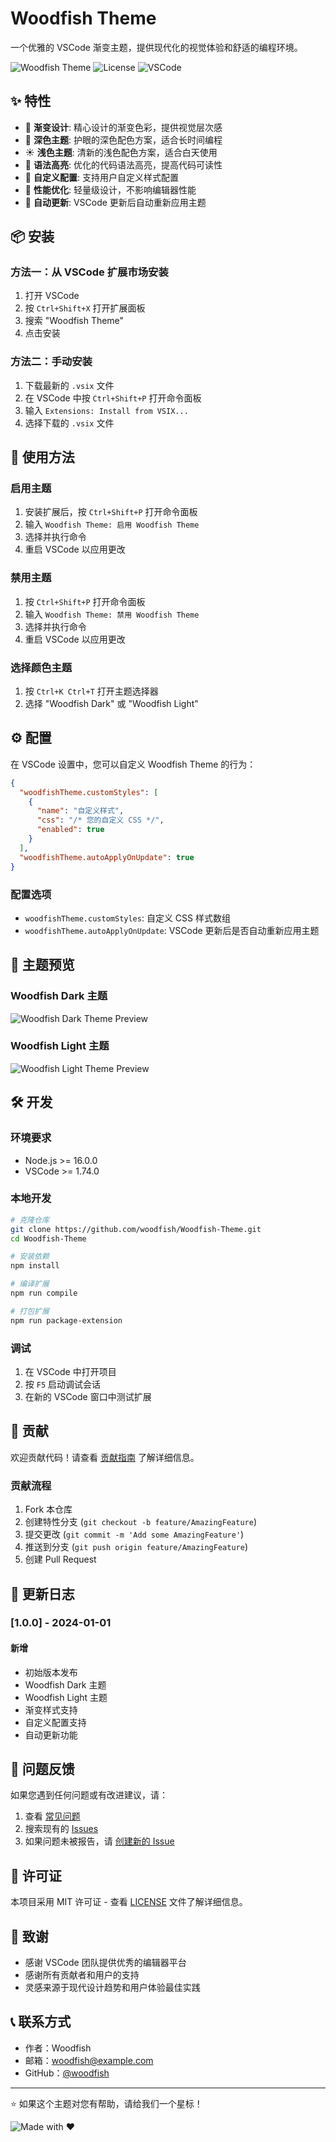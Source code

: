 # Woodfish Theme

一个优雅的 VSCode 渐变主题，提供现代化的视觉体验和舒适的编程环境。

![Woodfish Theme](https://img.shields.io/badge/version-1.0.0-blue.svg)
![License](https://img.shields.io/badge/license-MIT-green.svg)
![VSCode](https://img.shields.io/badge/VSCode-%5E1.74.0-blue.svg)

## ✨ 特性

- 🎨 **渐变设计**: 精心设计的渐变色彩，提供视觉层次感
- 🌙 **深色主题**: 护眼的深色配色方案，适合长时间编程
- ☀️ **浅色主题**: 清新的浅色配色方案，适合白天使用
- 🎯 **语法高亮**: 优化的代码语法高亮，提高代码可读性
- 🔧 **自定义配置**: 支持用户自定义样式配置
- 🚀 **性能优化**: 轻量级设计，不影响编辑器性能
- 🔄 **自动更新**: VSCode 更新后自动重新应用主题

## 📦 安装

### 方法一：从 VSCode 扩展市场安装

1. 打开 VSCode
2. 按 `Ctrl+Shift+X` 打开扩展面板
3. 搜索 "Woodfish Theme"
4. 点击安装

### 方法二：手动安装

1. 下载最新的 `.vsix` 文件
2. 在 VSCode 中按 `Ctrl+Shift+P` 打开命令面板
3. 输入 `Extensions: Install from VSIX...`
4. 选择下载的 `.vsix` 文件

## 🚀 使用方法

### 启用主题

1. 安装扩展后，按 `Ctrl+Shift+P` 打开命令面板
2. 输入 `Woodfish Theme: 启用 Woodfish Theme`
3. 选择并执行命令
4. 重启 VSCode 以应用更改

### 禁用主题

1. 按 `Ctrl+Shift+P` 打开命令面板
2. 输入 `Woodfish Theme: 禁用 Woodfish Theme`
3. 选择并执行命令
4. 重启 VSCode 以应用更改

### 选择颜色主题

1. 按 `Ctrl+K Ctrl+T` 打开主题选择器
2. 选择 "Woodfish Dark" 或 "Woodfish Light"

## ⚙️ 配置

在 VSCode 设置中，您可以自定义 Woodfish Theme 的行为：

```json
{
  "woodfishTheme.customStyles": [
    {
      "name": "自定义样式",
      "css": "/* 您的自定义 CSS */",
      "enabled": true
    }
  ],
  "woodfishTheme.autoApplyOnUpdate": true
}
```

### 配置选项

- `woodfishTheme.customStyles`: 自定义 CSS 样式数组
- `woodfishTheme.autoApplyOnUpdate`: VSCode 更新后是否自动重新应用主题

## 🎨 主题预览

### Woodfish Dark 主题
![Woodfish Dark Theme Preview](images/preview-dark.png)

### Woodfish Light 主题
![Woodfish Light Theme Preview](images/preview-light.png)

## 🛠️ 开发

### 环境要求

- Node.js >= 16.0.0
- VSCode >= 1.74.0

### 本地开发

```bash
# 克隆仓库
git clone https://github.com/woodfish/Woodfish-Theme.git
cd Woodfish-Theme

# 安装依赖
npm install

# 编译扩展
npm run compile

# 打包扩展
npm run package-extension
```

### 调试

1. 在 VSCode 中打开项目
2. 按 `F5` 启动调试会话
3. 在新的 VSCode 窗口中测试扩展

## 🤝 贡献

欢迎贡献代码！请查看 [贡献指南](CONTRIBUTING.md) 了解详细信息。

### 贡献流程

1. Fork 本仓库
2. 创建特性分支 (`git checkout -b feature/AmazingFeature`)
3. 提交更改 (`git commit -m 'Add some AmazingFeature'`)
4. 推送到分支 (`git push origin feature/AmazingFeature`)
5. 创建 Pull Request

## 📝 更新日志

### [1.0.0] - 2024-01-01

#### 新增
- 初始版本发布
- Woodfish Dark 主题
- Woodfish Light 主题
- 渐变样式支持
- 自定义配置支持
- 自动更新功能

## 🐛 问题反馈

如果您遇到任何问题或有改进建议，请：

1. 查看 [常见问题](https://github.com/woodfish/Woodfish-Theme/wiki/FAQ)
2. 搜索现有的 [Issues](https://github.com/woodfish/Woodfish-Theme/issues)
3. 如果问题未被报告，请 [创建新的 Issue](https://github.com/woodfish/Woodfish-Theme/issues/new)

## 📄 许可证

本项目采用 MIT 许可证 - 查看 [LICENSE](LICENSE) 文件了解详细信息。

## 🙏 致谢

- 感谢 VSCode 团队提供优秀的编辑器平台
- 感谢所有贡献者和用户的支持
- 灵感来源于现代设计趋势和用户体验最佳实践

## 📞 联系方式

- 作者：Woodfish
- 邮箱：woodfish@example.com
- GitHub：[@woodfish](https://github.com/woodfish)

---

⭐ 如果这个主题对您有帮助，请给我们一个星标！

![Made with ❤️](https://img.shields.io/badge/Made%20with-❤️-red.svg)
